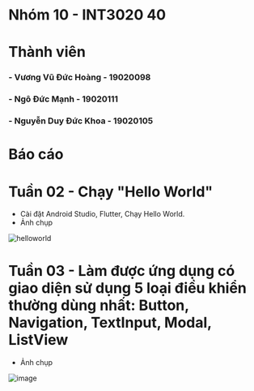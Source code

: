 # Nhóm 10 - INT3020 40
# Thành viên
### - Vương Vũ Đức Hoàng - 19020098
### - Ngô Đức Mạnh - 19020111
### - Nguyễn Duy Đức Khoa - 19020105

# Báo cáo 

# Tuần 02 - Chạy "Hello World"
+ Cài đặt Android Studio, Flutter, Chạy Hello World.
+ Ảnh chụp

![helloworld](https://user-images.githubusercontent.com/62580141/191534626-5adda994-4bbf-4692-8cea-18274f8e56ba.png)

# Tuần 03 - Làm được ứng dụng có giao diện sử dụng 5 loại điều khiển thường dùng nhất: Button, Navigation, TextInput, Modal, ListView
+ Ảnh chụp

![image](https://cdn.discordapp.com/attachments/1020955027319304229/1022755506244292629/groupPractice.gif)
